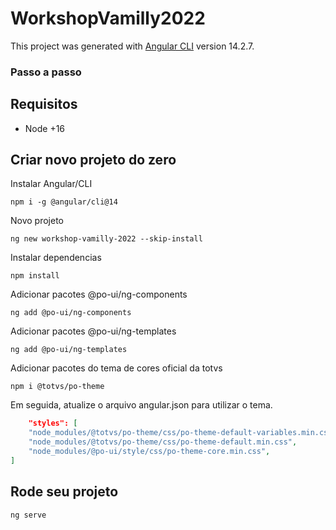 # WorkshopVamilly2022

This project was generated with [Angular CLI](https://github.com/angular/angular-cli) version 14.2.7.

### Passo a passo

## Requisitos

- Node +16

## Criar novo projeto do zero

Instalar Angular/CLI

`npm i -g @angular/cli@14`

Novo projeto

`ng new workshop-vamilly-2022 --skip-install`

Instalar dependencias

`npm install`

Adicionar pacotes @po-ui/ng-components

`ng add @po-ui/ng-components`

Adicionar pacotes @po-ui/ng-templates

`ng add @po-ui/ng-templates`

Adicionar pacotes do tema de cores oficial da totvs

`npm i @totvs/po-theme`

Em seguida, atualize o arquivo angular.json para utilizar o tema.

```json
	"styles": [
	"node_modules/@totvs/po-theme/css/po-theme-default-variables.min.css",
	"node_modules/@totvs/po-theme/css/po-theme-default.min.css",
	"node_modules/@po-ui/style/css/po-theme-core.min.css",
]
```

## Rode seu projeto

`ng serve`
